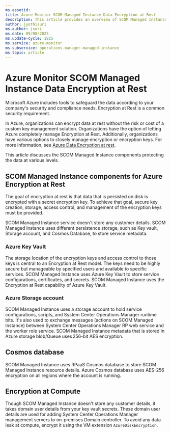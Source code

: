 ```yaml
---
ms.assetid: 
title: Azure Monitor SCOM Managed Instance Data Encryption at Rest
description: This article provides an overview of SCOM Managed Instance Data Encryption at Rest.
author: jyothisuri
ms.author: jsuri
ms.date: 09/08/2025
ms.update-cycle: 1825
ms.service: azure-monitor
ms.subservice: operations-manager-managed-instance
ms.topic: article
---
```


# Azure Monitor SCOM Managed Instance Data Encryption at Rest 

Microsoft Azure includes tools to safeguard the data according to your company's security and compliance needs. Encryption at Rest is a common security requirement. 

In Azure, organizations can encrypt data at rest without the risk or cost of a custom key management solution. Organizations have the option of letting Azure completely manage Encryption at Rest. Additionally, organizations have various options to closely manage encryption or encryption keys. For more information, see [Azure Data Encryption at rest](/azure/security/fundamentals/encryption-atrest).

This article discusses the SCOM Managed Instance components protecting the data at various levels.

## SCOM Managed Instance components for Azure Encryption at Rest 

The goal of encryption at rest is that data that is persisted on disk is encrypted with a secret encryption key. To achieve that goal, secure key creation, storage, access control, and management of the encryption keys must be provided.

SCOM Managed Instance service doesn't store any customer details. SCOM Managed Instance uses different persistence storage, such as Key vault, Storage account, and Cosmos Database, to store service metadata.

### Azure Key Vault 

The storage location of the encryption keys and access control to those keys is central to an Encryption at Rest model. The keys need to be highly secure but manageable by specified users and available to specific services. SCOM Managed Instance uses Azure Key Vault to store service configurations, certificates, and secrets. SCOM Managed Instance uses the Encryption at Rest capability of Azure Key Vault.

### Azure Storage account 

SCOM Managed Instance uses a storage account to hold service configurations, scripts, and System Center Operations Manager runtime bits. It's also used to exchange messages (actions on SCOM Managed Instance) between System Center Operations Manager RP web service and the worker role service. SCOM Managed Instance metadata that is stored in Azure storage blob/Queue uses 256-bit AES encryption. 

## Cosmos database 

SCOM Managed Instance uses RPaaS Cosmos database to store SCOM Managed Instance resource details. Azure Cosmos database uses AES-256 encryption on all regions where the account is running. 

## Encryption at Compute 

Though SCOM Managed Instance doesn't store any customer details, it takes domain user details from your key vault secrets. These domain user details are used for adding System Center Operations Manager management servers to on-premises Domain controller. To avoid any data leak at compute, encrypt it using the VM extension `AzureDiskEncryption`.